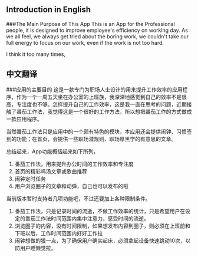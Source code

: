 Introduction in English
--------------------
###The Main Purpose of This App
This is an App for the Professional people, it is designed to improve employee's efficiency on working day. As we all feel, we always get tried about the boring work, we couldn't take our full energy to focus on our work, even if the work is not too hard.

I think it too many times, 




中文翻译
------------
###应用的主要目的
这是一款专门为职场人士设计的用来提升工作效率的应用程序，作为一个一周五天坐在办公室的上班族，我深深地感觉到自己的效率不是很高，专注度也不够。怎样提升自己的工作效率，这是我一直在思考的问题，近期接触了番茄工作法，我觉得这是一个很好的工作方法，所以想把番茄工作的方式做成一款应用程序。

当然番茄工作法只是应用中的一个颇有特色的模块，本应用还会提供闹钟、习惯签到的功能；在首页，会提供一些职场潜规则、职场厚黑学的有意思的文章。

总结起来，App功能概括起来如下所列，

1. 番茄工作法，用来提升办公时间的工作效率和专注度
2. 首页的精彩鸡汤文章或歌曲推荐
3. 闹钟定时任务
4. 用户浏览圈子的文章和动弹，自己也可以发布的啦

当前版本暂时支持者几项功能吧，不过还要加上各种限制条件。

1. 番茄工作法，只是记录时间的流逝，不做工作效率的统计，只是希望用户在设定的番茄工作法时间范围内集中注意力，感受时间的流逝。
2. 浏览圈子的内容，没有时间限制，如果想发布内容到圈子，则必须在上班前和下班以后，工作时间范围内好好工作拉
3. 闹钟想做的狠一点，为了确保用户确实起床，必须拿起设备快速跳动10次，以防用户睡懒觉拉。
